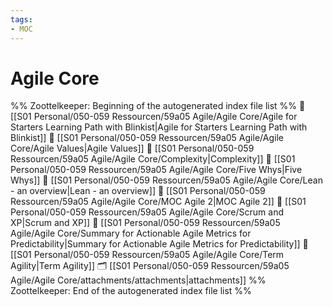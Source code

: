 ```yaml
---
tags: 
- MOC
---
```

# Agile Core



%% Zoottelkeeper: Beginning of the autogenerated index file list  %%
📄 [[S01 Personal/050-059 Ressourcen/59a05 Agile/Agile Core/Agile for Starters Learning Path with Blinkist|Agile for Starters Learning Path with Blinkist]]
📄 [[S01 Personal/050-059 Ressourcen/59a05 Agile/Agile Core/Agile Values|Agile Values]]
📄 [[S01 Personal/050-059 Ressourcen/59a05 Agile/Agile Core/Complexity|Complexity]]
📄 [[S01 Personal/050-059 Ressourcen/59a05 Agile/Agile Core/Five Whys|Five Whys]]
📄 [[S01 Personal/050-059 Ressourcen/59a05 Agile/Agile Core/Lean - an overview|Lean - an overview]]
📄 [[S01 Personal/050-059 Ressourcen/59a05 Agile/Agile Core/MOC Agile 2|MOC Agile 2]]
📄 [[S01 Personal/050-059 Ressourcen/59a05 Agile/Agile Core/Scrum and XP|Scrum and XP]]
📄 [[S01 Personal/050-059 Ressourcen/59a05 Agile/Agile Core/Summary for Actionable Agile Metrics for Predictability|Summary for Actionable Agile Metrics for Predictability]]
📄 [[S01 Personal/050-059 Ressourcen/59a05 Agile/Agile Core/Term Agility|Term Agility]]
🗂️ [[S01 Personal/050-059 Ressourcen/59a05 Agile/Agile Core/attachments/attachments|attachments]]
%% Zoottelkeeper: End of the autogenerated index file list  %%

